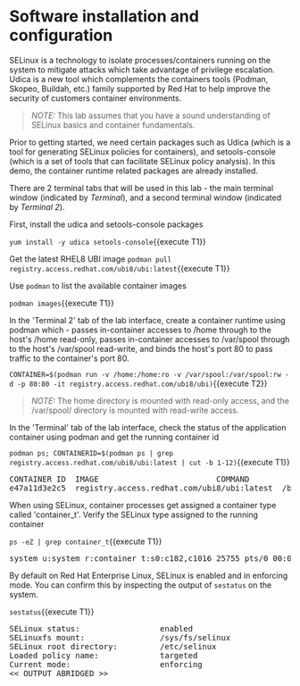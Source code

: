 # Software installation and configuration
SELinux is a technology to isolate processes/containers running on the system to mitigate attacks which take 
advantage of privilege escalation. Udica is a new tool which complements the containers tools (Podman, Skopeo, Buildah, etc.) 
family supported by Red Hat to help improve the security of customers container environments.

>_NOTE:_ This lab assumes that you have a sound understanding of SELinux basics and container fundamentals. 

Prior to getting started, we need certain packages such as Udica (which is a tool for generating 
SELinux policies for containers), and setools-console (which is a set of tools that can facilitate 
SELinux policy analysis). In this demo, the container runtime related packages are already installed.

There are 2 terminal tabs that will be used in this lab - the main terminal window (indicated by *Terminal*), and a second terminal
window (indicated by *Terminal 2*).

First, install the udica and setools-console packages

`yum install -y udica setools-console`{{execute T1}}

Get the latest RHEL8 UBI image 
`podman pull registry.access.redhat.com/ubi8/ubi:latest`{{execute T1}}

Use `podman` to list the available container images 

`podman images`{{execute T1}}

In the 'Terminal 2' tab of the lab interface, create a container runtime using podman which -
passes in-container accesses to /home through to the host's /home read-only, passes in-container 
accesses to /var/spool through to the host's /var/spool read-write, and binds the 
host's port 80 to pass traffic to the container's port 80.

`CONTAINER=$(podman run -v /home:/home:ro -v /var/spool:/var/spool:rw -d -p 80:80 -it registry.access.redhat.com/ubi8/ubi)`{{execute T2}}

>_NOTE:_ The home directory is mounted with read-only access, and the /var/spool/ directory is mounted with read-write access.

In the 'Terminal' tab of the lab interface, check the status of the application container using podman and get the running container id 

`podman ps; CONTAINERID=$(podman ps | grep registry.access.redhat.com/ubi8/ubi:latest | cut -b 1-12)`{{execute T1}}

<pre class="file">
CONTAINER ID  IMAGE                         COMMAND               CREATED        STATUS           PORTS               NAMES
e47a11d3e2c5  registry.access.redhat.com/ubi8/ubi:latest  /bin/bash  3 seconds ago  Up 2 seconds ago0.0.0.0:80->80/tcp  naughty_golick
</pre>

When using SELinux, container processes get assigned a container type called 'container_t'. Verify the SELinux type assigned to the running container

`ps -eZ | grep container_t`{{execute T1}}

<pre class="file">
system_u:system_r:container_t:s0:c182,c1016 25755 pts/0 00:00:00 bash
</pre>

By default on Red Hat Enterprise Linux, SELinux is enabled and in enforcing mode.  You can confirm this by inspecting the output of  `sestatus` on the system.

`sestatus`{{execute T1}}

<pre class="file">
SELinux status:                 enabled
SELinuxfs mount:                /sys/fs/selinux
SELinux root directory:         /etc/selinux
Loaded policy name:             targeted
Current mode:                   enforcing
<< OUTPUT ABRIDGED >>
</pre>

